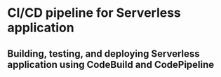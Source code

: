 # CI/CD pipeline for Serverless application
## Building, testing, and deploying Serverless application using CodeBuild and CodePipeline